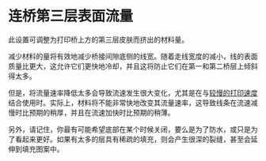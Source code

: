 连桥第三层表面流量
====
此设置可调整为打印桥上方的第三层皮肤而挤出的材料量。

减少材料的量将有效地减少桥接间隙底侧的线宽。随着走线宽度的减小，线的表面质量比更大，这允许它们更快地冷却，并且这将防止它们在第一和第二桥层上倾斜得太多。

但是，将流量速率降低太多会导致流速发生很大变化，尤其是在与[较慢的打印速度](bridge_skin_speed_2.md)结合使用时。实际上，材料将不能非常快地改变其流量速率，这导致线条在流速减慢时比预期的稍厚，并且在流速加快时比预期的稍薄。

另外，请记住，你最有可能希望底部在某个时候关闭，要么是为了防水，或只是为了看起来更好。如果有太多的层具有稀疏的填充，则会产生很深的裂缝，甚至会延伸到填充图案中。
